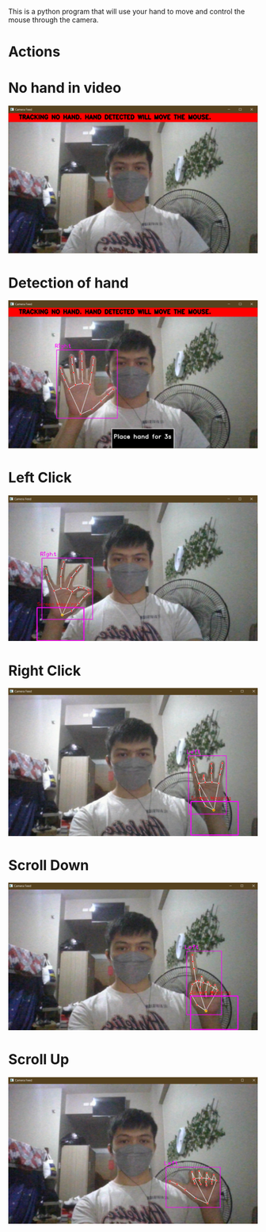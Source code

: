 This is a python program that will use your hand to move and control the mouse through the camera.

# Actions

# No hand in video
<img src="https://raw.githubusercontent.com/TyronVT/Mouse-Hand-Tracker/main/pictures/No%20Hand.PNG">

# Detection of hand
<img src="https://raw.githubusercontent.com/TyronVT/Mouse-Hand-Tracker/main/pictures/Detection%20of%20Hand.PNG"> 

# Left Click
<img src="https://raw.githubusercontent.com/TyronVT/Mouse-Hand-Tracker/main/pictures/Left%20Click.png">

# Right Click
<img src="https://raw.githubusercontent.com/TyronVT/Mouse-Hand-Tracker/main/pictures/Right%20Click.png">

# Scroll Down
<img src="https://raw.githubusercontent.com/TyronVT/Mouse-Hand-Tracker/main/pictures/Scroll%20Down.png">

# Scroll Up
<img src="https://raw.githubusercontent.com/TyronVT/Mouse-Hand-Tracker/main/pictures/Scroll%20Up.png">
